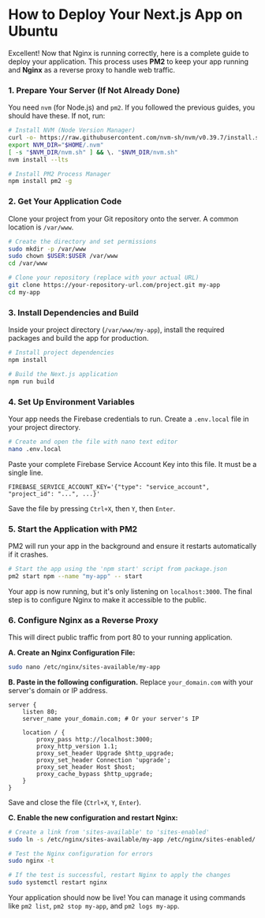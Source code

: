 # How to Deploy Your Next.js App on Ubuntu

Excellent! Now that Nginx is running correctly, here is a complete guide to deploy your application. This process uses **PM2** to keep your app running and **Nginx** as a reverse proxy to handle web traffic.

### 1. Prepare Your Server (If Not Already Done)

You need `nvm` (for Node.js) and `pm2`. If you followed the previous guides, you should have these. If not, run:

```bash
# Install NVM (Node Version Manager)
curl -o- https://raw.githubusercontent.com/nvm-sh/nvm/v0.39.7/install.sh | bash
export NVM_DIR="$HOME/.nvm"
[ -s "$NVM_DIR/nvm.sh" ] && \. "$NVM_DIR/nvm.sh"
nvm install --lts

# Install PM2 Process Manager
npm install pm2 -g
```

### 2. Get Your Application Code

Clone your project from your Git repository onto the server. A common location is `/var/www`.

```bash
# Create the directory and set permissions
sudo mkdir -p /var/www
sudo chown $USER:$USER /var/www
cd /var/www

# Clone your repository (replace with your actual URL)
git clone https://your-repository-url.com/project.git my-app
cd my-app
```

### 3. Install Dependencies and Build

Inside your project directory (`/var/www/my-app`), install the required packages and build the app for production.

```bash
# Install project dependencies
npm install

# Build the Next.js application
npm run build
```

### 4. Set Up Environment Variables

Your app needs the Firebase credentials to run. Create a `.env.local` file in your project directory.

```bash
# Create and open the file with nano text editor
nano .env.local
```

Paste your complete Firebase Service Account Key into this file. It must be a single line.

```
FIREBASE_SERVICE_ACCOUNT_KEY='{"type": "service_account", "project_id": "...", ...}'
```

Save the file by pressing `Ctrl+X`, then `Y`, then `Enter`.

### 5. Start the Application with PM2

PM2 will run your app in the background and ensure it restarts automatically if it crashes.

```bash
# Start the app using the 'npm start' script from package.json
pm2 start npm --name "my-app" -- start
```

Your app is now running, but it's only listening on `localhost:3000`. The final step is to configure Nginx to make it accessible to the public.

### 6. Configure Nginx as a Reverse Proxy

This will direct public traffic from port 80 to your running application.

**A. Create an Nginx Configuration File:**

```bash
sudo nano /etc/nginx/sites-available/my-app
```

**B. Paste in the following configuration.** Replace `your_domain.com` with your server's domain or IP address.

```nginx
server {
    listen 80;
    server_name your_domain.com; # Or your server's IP

    location / {
        proxy_pass http://localhost:3000;
        proxy_http_version 1.1;
        proxy_set_header Upgrade $http_upgrade;
        proxy_set_header Connection 'upgrade';
        proxy_set_header Host $host;
        proxy_cache_bypass $http_upgrade;
    }
}
```
Save and close the file (`Ctrl+X`, `Y`, `Enter`).

**C. Enable the new configuration and restart Nginx:**

```bash
# Create a link from 'sites-available' to 'sites-enabled'
sudo ln -s /etc/nginx/sites-available/my-app /etc/nginx/sites-enabled/

# Test the Nginx configuration for errors
sudo nginx -t

# If the test is successful, restart Nginx to apply the changes
sudo systemctl restart nginx
```

Your application should now be live! You can manage it using commands like `pm2 list`, `pm2 stop my-app`, and `pm2 logs my-app`.
